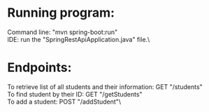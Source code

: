 # Running program:
  Command line: "mvn spring-boot:run"\
  IDE: run the "SpringRestApiApplication.java" file.\

# Endpoints:
  To retrieve list of all students and their information: GET "/students"\
  To find student by their ID: GET "/getStudents"\
  To add a student: POST "/addStudent"\
  
